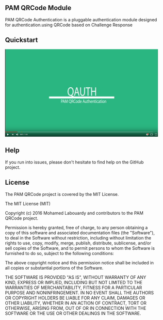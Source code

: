 ## PAM QRCode Module

PAM QRCode Authentication is a pluggable authentication module designed for authentication.using QRCode based on Challenge Response

## Quickstart 

[![PAM QRCode Tutorial](screenshot.png)](https://www.youtube.com/watch?v=d7CGI3weA74 "PAM QRCode Tutorial")

## Help

If you run into issues, please don't hesitate to find help on the GitHub project.

## License

The PAM QRCode project is covered by the MIT License.

The MIT License (MIT)

Copyright (c) 2016 Mohamed Labouardy and contributors to the PAM QRCode project.

Permission is hereby granted, free of charge, to any person obtaining a copy of this software and associated documentation files (the "Software"), to deal in the Software without restriction, including without limitation the rights to use, copy, modify, merge, publish, distribute, sublicense, and/or sell copies of the Software, and to permit persons to whom the Software is furnished to do so, subject to the following conditions:

The above copyright notice and this permission notice shall be included in all copies or substantial portions of the Software.

THE SOFTWARE IS PROVIDED "AS IS", WITHOUT WARRANTY OF ANY KIND, EXPRESS OR IMPLIED, INCLUDING BUT NOT LIMITED TO THE WARRANTIES OF MERCHANTABILITY, FITNESS FOR A PARTICULAR PURPOSE AND NONINFRINGEMENT. IN NO EVENT SHALL THE AUTHORS OR COPYRIGHT HOLDERS BE LIABLE FOR ANY CLAIM, DAMAGES OR OTHER LIABILITY, WHETHER IN AN ACTION OF CONTRACT, TORT OR OTHERWISE, ARISING FROM, OUT OF OR IN CONNECTION WITH THE SOFTWARE OR THE USE OR OTHER DEALINGS IN THE SOFTWARE.
